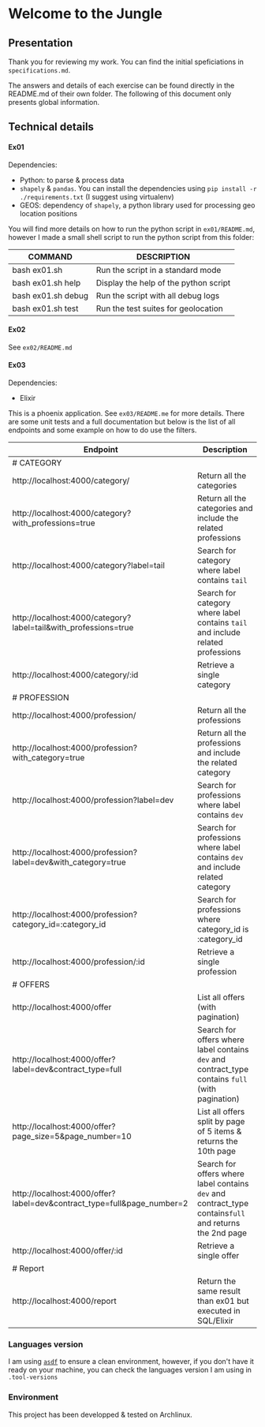 # Welcome to the Jungle

## Presentation

Thank you for reviewing my work. You can find the initial speficiations in `specifications.md`.

The answers and details of each exercise can be found directly in the README.md of their own folder. The following of this document only presents global information.

## Technical details

#### Ex01

Dependencies:
 - Python: to parse & process data
 - `shapely` & `pandas`. You can install the dependencies using `pip install -r ./requirements.txt` (I suggest using virtualenv)
 - GEOS: dependency of `shapely`, a python library used for processing geo location positions

You will find more details on how to run the python script in `ex01/README.md`, however I made a small shell script to run the python script from this folder:

| COMMAND            | DESCRIPTION                           |
| ------------------ | ------------------------------------- |
| bash ex01.sh       | Run the script in a standard mode     |
| bash ex01.sh help  | Display the help of the python script |
| bash ex01.sh debug | Run the script with all debug logs    |
| bash ex01.sh test  | Run the test suites for geolocation   |


#### Ex02

See `ex02/README.md`

#### Ex03

Dependencies:
 - Elixir

This is a phoenix application. See `ex03/README.me` for more details. There are some unit tests and a full documentation but below is the list of all endpoints and some example on how to do use the filters.

| Endpoint                                                               | Description                                                                                            |
| ---------------------------------------------------------------------- | ------------------------------------------------------------------------------------------------------ |
| # CATEGORY                                                             |                                                                                                        |
| http://localhost:4000/category/                                        | Return all the categories                                                                              |
| http://localhost:4000/category?with_professions=true                   | Return all the categories and include the related professions                                          |
| http://localhost:4000/category?label=tail                              | Search for category where label contains `tail`                                                        |
| http://localhost:4000/category?label=tail&with_professions=true        | Search for category where label contains `tail` and include related professions                        |
| http://localhost:4000/category/:id                                     | Retrieve a single category                                                                             |
| # PROFESSION                                                           |                                                                                                        |
| http://localhost:4000/profession/                                      | Return all the professions                                                                             |
| http://localhost:4000/profession?with_category=true                    | Return all the professions and include the related category                                            |
| http://localhost:4000/profession?label=dev                             | Search for professions where label contains `dev`                                                      |
| http://localhost:4000/profession?label=dev&with_category=true          | Search for professions where label contains `dev` and include related category                         |
| http://localhost:4000/profession?category_id=:category_id              | Search for professions where category_id is :category_id                                               |
| http://localhost:4000/profession/:id                                   | Retrieve a single profession                                                                           |
| # OFFERS                                                               |                                                                                                        |
| http://localhost:4000/offer                                            | List all offers (with pagination)                                                                      |
| http://localhost:4000/offer?label=dev&contract_type=full               | Search for offers where label contains `dev` and contract_type contains `full` (with pagination)       |
| http://localhost:4000/offer?page_size=5&page_number=10                 | List all offers split by page of 5 items & returns the 10th page                                       |
| http://localhost:4000/offer?label=dev&contract_type=full&page_number=2 | Search for offers where label contains `dev` and contract_type contains`full` and returns the 2nd page |
| http://localhost:4000/offer/:id                                        | Retrieve a single offer                                                                                |
| # Report                                                               |                                                                                                        |
| http://localhost:4000/report                                           | Return the same result than ex01 but executed in SQL/Elixir                                            |


### Languages version

I am using [`asdf`](https://github.com/asdf-vm/asdf) to ensure a clean environment, however, if you don't have it ready on your machine, you can check the languages version I am using in `.tool-versions`

### Environment

This project has been developped & tested on Archlinux.
